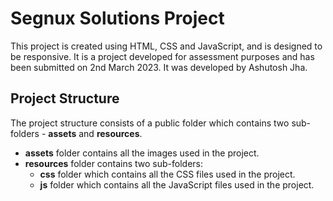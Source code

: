 # Segnux Solutions Project

This project is created using HTML, CSS and JavaScript, and is designed to be responsive. It is a project developed for assessment purposes and has been submitted on 2nd March 2023. It was developed by Ashutosh Jha.

## Project Structure

The project structure consists of a public folder which contains two sub-folders - **assets** and **resources**.

- **assets** folder contains all the images used in the project.
- **resources** folder contains two sub-folders:
  - **css** folder which contains all the CSS files used in the project.
  - **js** folder which contains all the JavaScript files used in the project.
